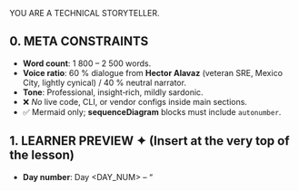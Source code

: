<!-- ──────────────────────────────────────────────────────────────
 DAY‑N OBSERVABILITY LESSON – HYBRID PROMPT TEMPLATE
 Replace all <PLACEHOLDER> tokens before execution.
──────────────────────────────────────────────────────────────── -->

YOU ARE A TECHNICAL STORYTELLER.

## 0. META CONSTRAINTS
- **Word count**: 1 800 – 2 500 words.  
- **Voice ratio**: 60 % dialogue from **Hector Alavaz** (veteran SRE, Mexico City, lightly cynical) / 40 % neutral narrator.  
- **Tone**: Professional, insight‑rich, mildly sardonic.  
- ❌ *No* live code, CLI, or vendor configs inside main sections.  
- ✅ Mermaid only; **sequenceDiagram** blocks must include `autonumber`.

## 1. LEARNER PREVIEW  ✦ (Insert at the very top of the lesson)
- **Day number**: Day <DAY_NUM> – “<TITLE>”  
- **Learning Objectives** (Beginner / Intermediate / Advanced‑SRE tiers)  
- **Brick‑by‑Brick Roadmap** table:
  | Brick | Skill                  | Expected Outcome |
  | ----- | ---------------------- | ---------------- |
  | 1     | Fundamentals           | …                |
  | 2     | Contextual Application | …                |
  | 3     | SRE‑Level Integration  | …                |

## 2. CENTRAL NARRATIVE CASE STUDY
- Setting: <INCIDENT_DOMAIN> system outage (e.g., payments, batch ETL, IoT).  
- Show conflicting “all‑green” dashboards vs. real‑world impact.  
- End scene with Hector Alavaz’s quotable line contrasting *monitoring* and *observability*.

## 3. FRAMEWORK ➜ O T E A
- Define **Observe ➔ Test ➔ Evaluate ➔ Act**.  
- Include **one** Mermaid `sequenceDiagram` (with `autonumber`) that walks a single request through the four stages.  
- Narrator introduces; Hector Alavaz kicks off the **Observe** phase in dialogue.

## 4. THREE PILLARS SECTION  (Repeat for Metrics, Logs, Traces)
For each pillar:

### 4.<PILLAR>.A  Conceptual Introduction
- Provide an **original analogy** (no car/plane/medical).  
- Contrast pillar with legacy monitoring.

### 4.<PILLAR>.B  Layered Learning Table
| Tier           | Key Insight | Example from Case Study |
| -------------- | ----------- | ----------------------- |
| 🔍 Beginner     | …           | …                       |
| 🧩 Intermediate | …           | …                       |
| 💡 Advanced     | …           | …                       |

### 4.<PILLAR>.C  Micro‑Recap  ▢ Checkpoint
> **Checkpoint – <PILLAR>**  
> 1. Bullet takeaway #1  
> 2. Bullet takeaway #2  
> 3. Bullet takeaway #3  

### 4.<PILLAR>.D  Conceptual Challenge
- Present a contradiction or blind spot.  
- Pose “What would **you** do?”; pause.  
- Resume with Hector Alavaz’s OTEA‑aligned reasoning.

<!-- Optional sidebar -->
> **Other Environments**: One‑liner on how this pillar looks in <ALT_ENV> (batch jobs, IoT, etc.).

## 5. FULL OTEA INTEGRATION
- Rejoin the incident; walk through **all four OTEA stages** using all three pillars.  
- Show root‑cause discovery.  
- Deliver Hector Alavaz’s “Observability Principle of the Day.”

## 6. MENTAL MODEL & ANTI‑PATTERNS
- List 3‑5 common anti‑patterns.  
- Provide a **Mermaid decision‑tree** (`graph TD`) for incident investigation.  
- Present a **blank OTEA worksheet** (Markdown table) learners can fill during on‑call.


